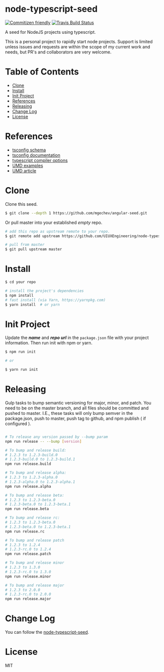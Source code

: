 # node-typescript-seed

[![Commitizen friendly](https://img.shields.io/badge/commitizen-friendly-brightgreen.svg)](http://commitizen.github.io/cz-cli/)
[![Travis Build Status](https://travis-ci.org/UIUXEngineering/node-typescript-seed.svg?branch=develop)](https://github.com/UIUXEngineering/node-typescript-seed)

A seed for NodeJS projects using typescript. 

This is a personal project to rapidly start node projects. Support is limited unless issues and requests are within the scope of my current work and needs, but PR's and collaborators are very welcome. 

# Table of Contents
- [Clone](#clone)
- [Install](#install)
- [Init Project](#init-project)
- [References](#references)
- [Releasing](#releasing)
- [Change Log](#change-log)
- [License](#license)

# References

- [tsconfig schema](http://json.schemastore.org/tsconfig)
- [tsconfig documentation](https://www.typescriptlang.org/docs/handbook/tsconfig-json.html)
- [typescript compiler options](https://www.typescriptlang.org/docs/handbook/compiler-options.html)
- [UMD examples](https://github.com/umdjs/umd)
- [UMD article](http://bob.yexley.net/umd-javascript-that-runs-anywhere/)


# Clone

Clone this seed.

```bash
$ git clone --depth 1 https://github.com/mgechev/angular-seed.git

```

Or pull master into your established *empty* repo. 

```bash
# add this repo as upstream remote to your repo.
$ git remote add upstream https://github.com/UIUXEngineering/node-typescript-seed.git

# pull from master
$ git pull upstream master
```

# Install

```bash
$ cd your repo

# install the project's dependencies
$ npm install
# fast install (via Yarn, https://yarnpkg.com)
$ yarn install  # or yarn

```

# Init Project

Update the ***name*** and ***repo url*** in the `package.json` file with your project information. Then run init with npm or yarn.

```bash
$ npm run init

# or

$ yarn run init
```

# Releasing

Gulp tasks to bump semantic versioning for major, minor, and patch. You need to be on
the master branch, and all files should be committed and pushed to master. I.E., these 
tasks will only bump semver in the package.json, push to master, push tag to github, 
and npm publish ( if configured ). 

```bash

# To release any version passed by --bump param
npm run release -- --bump [version]

# To bump and release build: 
# 1.2.3 to 1.2.3-build.0
# 1.2.3-build.0 to 1.2.3-build.1
npm run release.build

# To bump and release alpha: 
# 1.2.3 to 1.2.3-alpha.0
# 1.2.3-alpha.0 to 1.2.3-alpha.1
npm run release.alpha

# To bump and release beta: 
# 1.2.3 to 1.2.3-beta.0
# 1.2.3-beta.0 to 1.2.3-beta.1
npm run release.beta

# To bump and release rc: 
# 1.2.3 to 1.2.3-beta.0
# 1.2.3-beta.0 to 1.2.3-beta.1
npm run release.rc

# To bump and release patch 
# 1.2.3 to 1.2.4
# 1.2.3-rc.0 to 1.2.4
npm run release.patch

# To bump and release minor 
# 1.2.3 to 1.3.0
# 1.2.3-rc.0 to 1.3.0
npm run release.minor

# To bump and release major 
# 1.2.3 to 2.0.0
# 1.2.3-rc.0 to 2.0.0
npm run release.major

```


# Change Log

You can follow the [node-typescript-seed](http://github.com/UIUXEngineering/node-typescript-seed/blob/master/CHANGELOG.md).

# License

MIT
